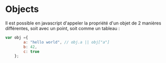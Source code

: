 # Objects

Il est possible en javascript d'appeler la propriété d'un objet de 2 manières différentes, soit avec un point, soit comme un tableau :
```javascript
var obj ={
	    a: "hello world", // obj.a || obj["a"]
	    b: 42,
	    c: true
	};
```

<!--stackedit_data:
eyJoaXN0b3J5IjpbLTEzMjc4MzY2MDRdfQ==
-->